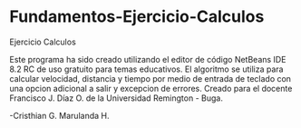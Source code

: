 # Fundamentos-Ejercicio-Calculos
Ejercicio Calculos

Este programa ha sido creado utilizando el editor de código NetBeans IDE 8.2 RC de uso gratuito para temas educativos. El algoritmo se utiliza para calcular velocidad, distancia y tiempo por medio de entrada de teclado con una opcion adicional a salir y excepcion de errores. Creado para el docente Francisco J. Díaz O. de la Universidad Remington - Buga.

-Cristhian G. Marulanda H.

